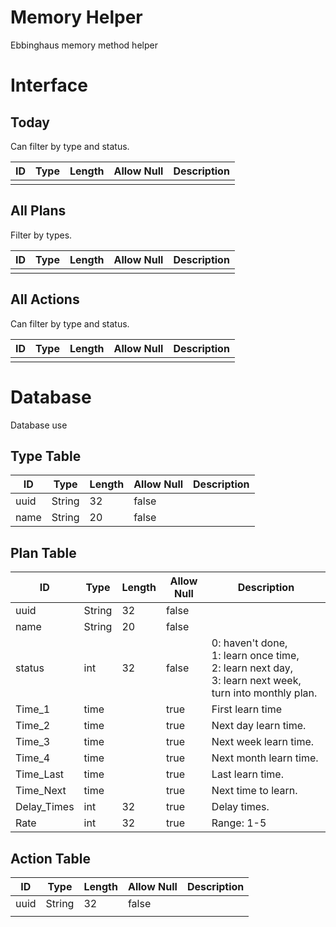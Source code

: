 # Memory Helper
Ebbinghaus memory method helper

# Interface

## Today

Can filter by type and status.

| ID   | Type | Length | Allow Null | Description |
| ---- | ---- | ------ | ---------- | ----------- |
|      |      |        |            |             |



## All Plans

Filter by types.

| ID   | Type | Length | Allow Null | Description |
| ---- | ---- | ------ | ---------- | ----------- |
|      |      |        |            |             |



## All Actions

Can filter by type and status.

| ID   | Type | Length | Allow Null | Description |
| ---- | ---- | ------ | ---------- | ----------- |
|      |      |        |            |             |

# Database

Database use 

## Type Table

| ID   | Type   | Length | Allow Null | Description |
| ---- | ------ | ------ | ---------- | ----------- |
| uuid | String | 32     | false      |             |
| name | String | 20     | false      |             |



## Plan Table

| ID          | Type   | Length | Allow Null | Description                                                  |
| ----------- | ------ | ------ | ---------- | ------------------------------------------------------------ |
| uuid        | String | 32     | false      |                                                              |
| name        | String | 20     | false      |                                                              |
| status      | int    | 32     | false      | 0: haven't done, <br>1: learn once time, <br>2: learn next day, <br>3: learn next week, turn into monthly plan. |
| Time_1      | time   |        | true       | First learn time                                             |
| Time_2      | time   |        | true       | Next day learn time.                                         |
| Time_3      | time   |        | true       | Next week learn time.                                        |
| Time_4      | time   |        | true       | Next month learn time.                                       |
| Time_Last   | time   |        | true       | Last learn time.                                             |
| Time_Next   | time   |        | true       | Next time to learn.                                          |
| Delay_Times | int    | 32     | true       | Delay times.                                                 |
| Rate        | int    | 32     | true       | Range: 1-5                                                   |



## Action Table

| ID   | Type   | Length | Allow Null | Description |
| ---- | ------ | ------ | ---------- | ----------- |
| uuid | String | 32     | false      |             |
|      |        |        |            |             |